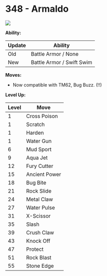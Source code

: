 # 348 - Armaldo
![][348]

**Ability:**

Update | Ability
---    | ---
Old    | Battle Armor / None
New    | Battle Armor / Swift Swim

**Moves:**

 - Now compatible with TM62, Bug Buzz. (!!)

**Level Up:**

Level | Move
---   | ---
  1   | Cross Poison
  1   | Scratch
  1   | Harden
  1   | Water Gun
  6   | Mud Sport
  9   | Aqua Jet
 12   | Fury Cutter
 15   | Ancient Power
 18   | Bug Bite
 21   | Rock Slide
 24   | Metal Claw
 27   | Water Pulse
 31   | X-Scissor
 35   | Slash
 39   | Crush Claw
 43   | Knock Off
 47   | Protect
 51   | Rock Blast
 55   | Stone Edge



[348]: /img/pokemon/348.png
